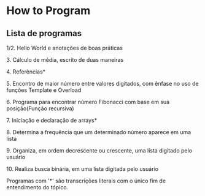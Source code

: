 # How to Program

## Lista de programas

1/2. Hello World e anotações de boas práticas</p>
3. Cálculo de média, escrito de duas maneiras</p>
4. Referências*</p>
5. Encontro de maior número entre valores digitados, com ênfase no uso de funções Template e Overload</p>
6. Programa para encontrar número Fibonacci com base em sua posição(Função recursiva)</p>
7. Iniciação e declaração de arrays*</p>
8. Determina a frequência que um determinado número aparece em uma lista</p>
9. Organiza, em ordem decrescente ou crescente, uma lista digitado pelo usuário</p>
10. Realiza busca binária, em uma lista digitada pelo usuário</p></p>

Programas com '*' são transcrições literais com o único fim de entendimento do tópico.
